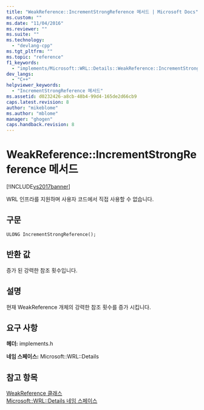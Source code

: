 ```yaml
---
title: "WeakReference::IncrementStrongReference 메서드 | Microsoft Docs"
ms.custom: ""
ms.date: "11/04/2016"
ms.reviewer: ""
ms.suite: ""
ms.technology: 
  - "devlang-cpp"
ms.tgt_pltfrm: ""
ms.topic: "reference"
f1_keywords: 
  - "implements/Microsoft::WRL::Details::WeakReference::IncrementStrongReference"
dev_langs: 
  - "C++"
helpviewer_keywords: 
  - "IncrementStrongReference 메서드"
ms.assetid: d0232426-a8cb-48b4-99d4-165de2d66cb9
caps.latest.revision: 8
author: "mikeblome"
ms.author: "mblome"
manager: "ghogen"
caps.handback.revision: 8
---
```

# WeakReference::IncrementStrongReference 메서드
[!INCLUDE[vs2017banner](../assembler/inline/includes/vs2017banner.md)]

WRL 인프라를 지원하며 사용자 코드에서 직접 사용할 수 없습니다.  
  
## <a name="syntax"></a>구문  
  
```  
ULONG IncrementStrongReference();  
```  
  
## <a name="return-value"></a>반환 값  
 증가 된 강력한 참조 횟수입니다.  
  
## <a name="remarks"></a>설명  
 현재 WeakReference 개체의 강력한 참조 횟수를 증가 시킵니다.  
  
## <a name="requirements"></a>요구 사항  
 **헤더:** implements.h  
  
 **네임 스페이스:** Microsoft::WRL::Details  
  
## <a name="see-also"></a>참고 항목  
[WeakReference 클래스](../windows/weakreference-class1.md)  
 [Microsoft::WRL::Details 네임 스페이스](../windows/microsoft-wrl-details-namespace.md)